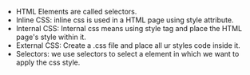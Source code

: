 - HTML Elements are called selectors.
- Inline CSS: inline css is used in a HTML page using style attribute.
- Internal CSS: Internal css means using style tag and place the HTML page's style within it.
- External CSS: Create a .css file and place all ur styles code inside it.
- Selectors: we use selectors to select a element in which we want to apply the css style.